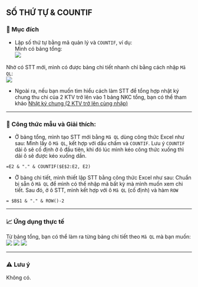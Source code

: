 ## SỐ THỨ TỰ & COUNTIF
### 🎯 Mục đích
- Lập số thứ tự bằng mã quản lý và `COUNTIF`, ví dụ:  
Mình có bảng tổng:  
![](https://github.com/minhtu162/ExcelLab/blob/main/Uploads/STT%26COUNTIF.1.png)  

Nhờ có STT mới, mình có được bảng chi tiết nhanh chỉ bằng cách nhập `Mã QL`:  
![](https://github.com/minhtu162/ExcelLab/blob/main/Uploads/STT%26COUNTIF.2.png)  

- Ngoài ra, nếu bạn muốn tìm hiểu cách làm STT để tổng hợp nhật ký chung thu chi của 2 KTV trở lên vào 1 bảng NKC tổng, bạn có thể tham khảo [Nhật ký chung (2 KTV trở lên cùng nhập)](https://github.com/minhtu162/LittleExcelLab/blob/main/Systems/Nh%E1%BA%ADt%20k%C3%BD%20chung%20(2%20KTV%20tr%E1%BB%9F%20l%C3%AAn%20c%C3%B9ng%20nh%E1%BA%ADp).md)

---

### 📐 Công thức mẫu và Giải thích:
- Ở bảng tổng, mình tạo STT mới bằng `Mã QL` dùng công thức Excel như sau:
Mình lấy ô `Mã QL`, kết hợp với dấu chấm và `COUNTIF`.
Lưu ý `COUNTIF` dải ô sẽ cố định ở ô đầu tiên, khi đó lúc mình kéo công thức xuống thì dải ô sẽ được kéo xuống dần.  
```excel
=E2 & "." & COUNTIF($E$2:E2, E2)
```  
- Ở bảng chi tiết, mình thiết lập STT bằng công thức Excel như sau:
Chuẩn bị sẵn ô `Mã QL` để mình có thể nhập mã bất kỳ mà mình muốn xem chi tiết.
Sau đó, ở ô STT, mình kết hợp với ô `Mã QL` (cố định) và hàm `ROW`
```excel
= $B$1 & "." & ROW()-2
```

---

### 📈 Ứng dụng thực tế
Từ bảng tổng, bạn có thể làm ra từng bảng chi tiết theo `Mã QL` mà bạn muốn:
![](https://github.com/minhtu162/ExcelLab/blob/main/Uploads/STT%26COUNTIF.2.png)
![](https://github.com/minhtu162/ExcelLab/blob/main/Uploads/STT%26COUNTIF.3.png)
![](https://github.com/minhtu162/ExcelLab/blob/main/Uploads/STT%26COUNTIF.4.png)

---

### ⚠️ Lưu ý
Không có.
